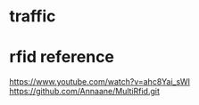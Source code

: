 # traffic
# rfid reference
https://www.youtube.com/watch?v=ahc8Yai_sWI
https://github.com/Annaane/MultiRfid.git
